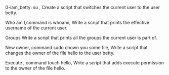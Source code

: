 0-iam_betty: su , Create a script that switches the current user to the user betty.

Who am I,command is whoami, Write a script that prints the effective username of the current user.

Groups Write a script that prints all the groups the current user is part of. 

New owner, command sudo chown you some file, Write a script that changes the owner of the file hello to the user betty.

Execute , command touch hello, Write a script that adds execute permission to the owner of the file hello.



